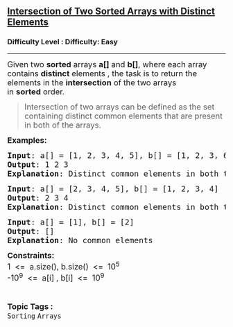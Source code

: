 <h2><a href="https://www.geeksforgeeks.org/problems/intersection-of-two-sorted-arrays-with-distinct-elements/1?page=2&category=Arrays&status=unsolved,attempted&sortBy=accuracy">Intersection of Two Sorted Arrays with Distinct Elements</a></h2><h3>Difficulty Level : Difficulty: Easy</h3><hr><div class="problems_problem_content__Xm_eO"><p><span style="font-size: 18px;">Given two&nbsp;<strong>sorted</strong>&nbsp;arrays&nbsp;<strong>a[]</strong>&nbsp;and&nbsp;<strong>b[]</strong>, where each array contains&nbsp;<strong>distinct</strong>&nbsp;elements , the task is to return the elements in the&nbsp;<strong>intersection</strong>&nbsp;of the two arrays in&nbsp;<strong>sorted</strong>&nbsp;order.</span></p>
<blockquote><span style="font-size: 18px;">Intersection of two arrays can be defined as the set containing distinct common elements that are present in both of the arrays.</span></blockquote>
<p><span style="font-size: 18px;"><strong>Examples:</strong></span></p>
<pre><span style="font-size: 18px;"><strong>Input</strong>: a[] = [1, 2, 3, 4, 5], b[] = [1, 2, 3, 6, 7]</span><br><span style="font-size: 18px;"><strong>Output</strong>: 1 2 3</span><br><span style="font-size: 18px;"><strong>Explanation</strong>: Distinct common elements in both the arrays are: 1 2 3</span></pre>
<pre><span style="font-size: 18px;"><strong>Input</strong>: a[] = [2, 3, 4, 5], b[] = [1, 2, 3, 4]
<strong>Output</strong>: 2 3 4
<strong>Explanation</strong>: Distinct common elements in both the arrays are: 2 3 4.</span></pre>
<pre><span style="font-size: 18px;"><strong>Input</strong>: a[] = [1], b[] = [2]
<strong>Output</strong>: []
<strong>Explanation</strong>: No common elements</span></pre>
<p><span style="font-size: 18px;"><strong>Constraints:</strong><br>1&nbsp; &lt;=&nbsp; a.size(), b.size()&nbsp; &lt;=&nbsp; 10<sup>5</sup><br>-10<sup>9</sup>&nbsp; &lt;=&nbsp; a[i] , b[i]&nbsp; &lt;=&nbsp; 10<sup>9</sup></span></p></div><br><p><span style=font-size:18px><strong>Topic Tags : </strong><br><code>Sorting</code>&nbsp;<code>Arrays</code>&nbsp;